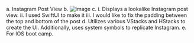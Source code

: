 a. Instagram Post View
b. ![image](https://github.com/user-attachments/assets/6c500bc3-d7fb-49bd-9890-9722dad6df83)
c. 
  i. Displays a lookalike Instagram post view.
  ii. I used SwiftUI to make it
  iii. I would like to fix the padding between the top and bottom of the post
d. Utilizes various VStacks and HStacks to create the UI. Additionally, uses system symbols to replicate Instagram.
e. For IOS boot camp.
